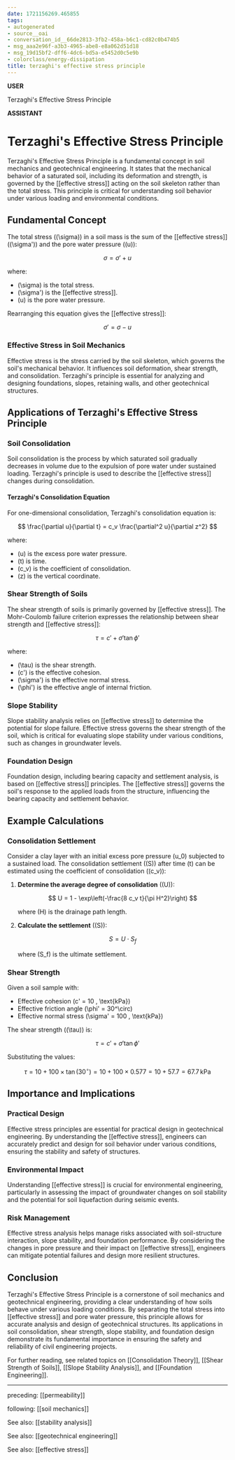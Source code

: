 ```yaml
---
date: 1721156269.465855
tags:
- autogenerated
- source__oai
- conversation_id__66de2813-3fb2-458a-b6c1-cd82c0b474b5
- msg_aaa2e96f-a3b3-4965-abe8-e8a062d51d18
- msg_19d15bf2-dff6-4dc6-bd5a-e5452d0c5e9b
- colorclass/energy-dissipation
title: terzaghi's effective stress principle
---
```


**USER**

Terzaghi's Effective Stress Principle


**ASSISTANT**

# Terzaghi's Effective Stress Principle

Terzaghi's Effective Stress Principle is a fundamental concept in soil mechanics and geotechnical engineering. It states that the mechanical behavior of a saturated soil, including its deformation and strength, is governed by the [[effective stress]] acting on the soil skeleton rather than the total stress. This principle is critical for understanding soil behavior under various loading and environmental conditions.

## Fundamental Concept

The total stress (\(\sigma\)) in a soil mass is the sum of the [[effective stress]] (\(\sigma'\)) and the pore water pressure (\(u\)):

$$
\sigma = \sigma' + u
$$

where:
- \(\sigma\) is the total stress.
- \(\sigma'\) is the [[effective stress]].
- \(u\) is the pore water pressure.

Rearranging this equation gives the [[effective stress]]:

$$
\sigma' = \sigma - u
$$

### Effective Stress in Soil Mechanics

Effective stress is the stress carried by the soil skeleton, which governs the soil's mechanical behavior. It influences soil deformation, shear strength, and consolidation. Terzaghi's principle is essential for analyzing and designing foundations, slopes, retaining walls, and other geotechnical structures.

## Applications of Terzaghi's Effective Stress Principle

### Soil Consolidation

Soil consolidation is the process by which saturated soil gradually decreases in volume due to the expulsion of pore water under sustained loading. Terzaghi's principle is used to describe the [[effective stress]] changes during consolidation.

#### Terzaghi's Consolidation Equation

For one-dimensional consolidation, Terzaghi's consolidation equation is:

$$
\frac{\partial u}{\partial t} = c_v \frac{\partial^2 u}{\partial z^2}
$$

where:
- \(u\) is the excess pore water pressure.
- \(t\) is time.
- \(c_v\) is the coefficient of consolidation.
- \(z\) is the vertical coordinate.

### Shear Strength of Soils

The shear strength of soils is primarily governed by [[effective stress]]. The Mohr-Coulomb failure criterion expresses the relationship between shear strength and [[effective stress]]:

$$
\tau = c' + \sigma' \tan \phi'
$$

where:
- \(\tau\) is the shear strength.
- \(c'\) is the effective cohesion.
- \(\sigma'\) is the effective normal stress.
- \(\phi'\) is the effective angle of internal friction.

### Slope Stability

Slope stability analysis relies on [[effective stress]] to determine the potential for slope failure. Effective stress governs the shear strength of the soil, which is critical for evaluating slope stability under various conditions, such as changes in groundwater levels.

### Foundation Design

Foundation design, including bearing capacity and settlement analysis, is based on [[effective stress]] principles. The [[effective stress]] governs the soil's response to the applied loads from the structure, influencing the bearing capacity and settlement behavior.

## Example Calculations

### Consolidation Settlement

Consider a clay layer with an initial excess pore pressure \(u_0\) subjected to a sustained load. The consolidation settlement (\(S\)) after time \(t\) can be estimated using the coefficient of consolidation (\(c_v\)):

1. **Determine the average degree of consolidation** (\(U\)):

   $$
   U = 1 - \exp\left(-\frac{8 c_v t}{\pi H^2}\right)
   $$

   where \(H\) is the drainage path length.

2. **Calculate the settlement** (\(S\)):

   $$
   S = U \cdot S_f
   $$

   where \(S_f\) is the ultimate settlement.

### Shear Strength

Given a soil sample with:
- Effective cohesion \(c' = 10 \, \text{kPa}\)
- Effective friction angle \(\phi' = 30^\circ\)
- Effective normal stress \(\sigma' = 100 \, \text{kPa}\)

The shear strength (\(\tau\)) is:

$$
\tau = c' + \sigma' \tan \phi'
$$

Substituting the values:

$$
\tau = 10 + 100 \times \tan(30^\circ) = 10 + 100 \times 0.577 = 10 + 57.7 = 67.7 \, \text{kPa}
$$

## Importance and Implications

### Practical Design

Effective stress principles are essential for practical design in geotechnical engineering. By understanding the [[effective stress]], engineers can accurately predict and design for soil behavior under various conditions, ensuring the stability and safety of structures.

### Environmental Impact

Understanding [[effective stress]] is crucial for environmental engineering, particularly in assessing the impact of groundwater changes on soil stability and the potential for soil liquefaction during seismic events.

### Risk Management

Effective stress analysis helps manage risks associated with soil-structure interaction, slope stability, and foundation performance. By considering the changes in pore pressure and their impact on [[effective stress]], engineers can mitigate potential failures and design more resilient structures.

## Conclusion

Terzaghi's Effective Stress Principle is a cornerstone of soil mechanics and geotechnical engineering, providing a clear understanding of how soils behave under various loading conditions. By separating the total stress into [[effective stress]] and pore water pressure, this principle allows for accurate analysis and design of geotechnical structures. Its applications in soil consolidation, shear strength, slope stability, and foundation design demonstrate its fundamental importance in ensuring the safety and reliability of civil engineering projects.

For further reading, see related topics on [[Consolidation Theory]], [[Shear Strength of Soils]], [[Slope Stability Analysis]], and [[Foundation Engineering]].


---

preceding: [[permeability]]  


following: [[soil mechanics]]

See also: [[stability analysis]]


See also: [[geotechnical engineering]]


See also: [[effective stress]]